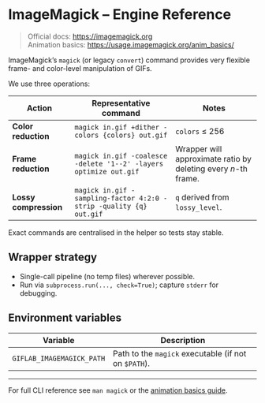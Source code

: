 # ImageMagick – Engine Reference

> Official docs: <https://imagemagick.org>  
> Animation basics: <https://usage.imagemagick.org/anim_basics/>

ImageMagick’s `magick` (or legacy `convert`) command provides very flexible frame- and color-level manipulation of GIFs.

We use three operations:

| Action | Representative command | Notes |
|--------|------------------------|-------|
| **Color reduction** | `magick in.gif +dither -colors {colors} out.gif` | `colors` ≤ 256 |
| **Frame reduction**  | `magick in.gif -coalesce -delete '1--2' -layers optimize out.gif` | Wrapper will approximate ratio by deleting every _n_-th frame. |
| **Lossy compression** | `magick in.gif -sampling-factor 4:2:0 -strip -quality {q} out.gif` | `q` derived from `lossy_level`. |

Exact commands are centralised in the helper so tests stay stable.

## Wrapper strategy
* Single-call pipeline (no temp files) wherever possible.
* Run via `subprocess.run(..., check=True)`; capture `stderr` for debugging.

## Environment variables
| Variable | Description |
|----------|-------------|
| `GIFLAB_IMAGEMAGICK_PATH` | Path to the `magick` executable (if not on `$PATH`).|

---
For full CLI reference see `man magick` or the [animation basics guide](https://usage.imagemagick.org/anim_basics/). 